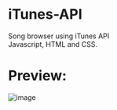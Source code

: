 # iTunes-API
Song browser using iTunes API   
Javascript, HTML and CSS.

# Preview:

![image](https://user-images.githubusercontent.com/102136941/176986798-c7d436e7-7750-445b-bece-7621fd65e149.png)

